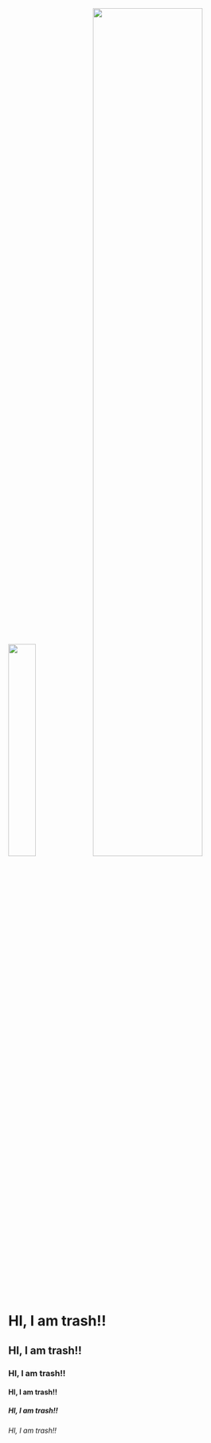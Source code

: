 <div float = "left">
  <img src= "https://i.imgur.com/ztsyH1h.png" width="33%">
  <img src= "https://i.imgur.com/S2lYrKD.gif" width="66%">
</div>

<h1> HI, I am trash!!    </h1>
<h2> HI, I am trash!!    </h2>
<h3> HI, I am trash!!    </h3>
<h4> HI, I am trash!!    </h4>
<h5> HI, I am trash!!    </h5>
<h6> HI, I am trash!!    </h6>
